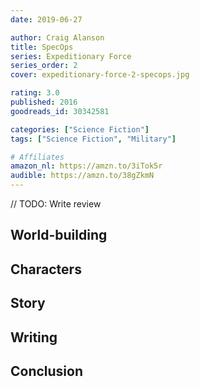 ```yaml
---
date: 2019-06-27

author: Craig Alanson
title: SpecOps
series: Expeditionary Force
series_order: 2
cover: expeditionary-force-2-specops.jpg

rating: 3.0
published: 2016
goodreads_id: 30342581

categories: ["Science Fiction"]
tags: ["Science Fiction", "Military"]

# Affiliates
amazon_nl: https://amzn.to/3iTok5r
audible: https://amzn.to/38gZkmN
---
```


// TODO: Write review

<!--more-->

## World-building

## Characters

## Story

## Writing

## Conclusion
